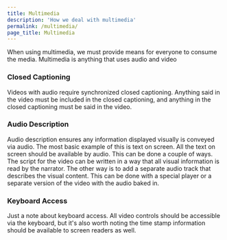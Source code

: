 ```yaml
---
title: Multimedia
description: 'How we deal with multimedia'
permalink: /multimedia/
page_title: Multimedia
---
```

When using multimedia, we must provide means for everyone to consume the media. Multimedia is anything that uses audio and video

### Closed Captioning

Videos with audio require synchronized closed captioning. Anything said in the video must be included in the closed captioning, and anything in the closed captioning must be said in the video. 

### Audio Description

Audio description ensures any information displayed visually is conveyed via audio. The most basic example of this is text on screen. All the text on screen should be available by audio. This can be done a couple of ways. The script for the video can be written in a way that all visual information is read by the narrator. The other way is to add a separate audio track that describes the visual content. This can be done with a special player or a separate version of the video with the audio baked in. 

### Keyboard Access

Just a note about keyboard access. All video controls should be accessible via the keyboard, but it's also worth noting the time stamp information should be available to screen readers as well. 
